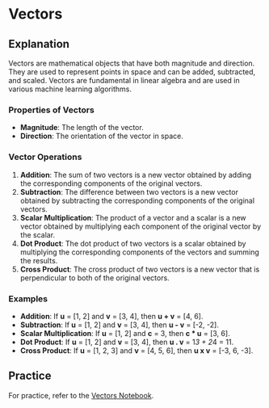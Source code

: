 # Vectors

## Explanation
Vectors are mathematical objects that have both magnitude and direction. They are used to represent points in space and can be added, subtracted, and scaled. Vectors are fundamental in linear algebra and are used in various machine learning algorithms.

### Properties of Vectors
- **Magnitude**: The length of the vector.
- **Direction**: The orientation of the vector in space.

### Vector Operations
1. **Addition**: The sum of two vectors is a new vector obtained by adding the corresponding components of the original vectors.
2. **Subtraction**: The difference between two vectors is a new vector obtained by subtracting the corresponding components of the original vectors.
3. **Scalar Multiplication**: The product of a vector and a scalar is a new vector obtained by multiplying each component of the original vector by the scalar.
4. **Dot Product**: The dot product of two vectors is a scalar obtained by multiplying the corresponding components of the vectors and summing the results.
5. **Cross Product**: The cross product of two vectors is a new vector that is perpendicular to both of the original vectors.

### Examples
- **Addition**: If **u** = [1, 2] and **v** = [3, 4], then **u + v** = [4, 6].
- **Subtraction**: If **u** = [1, 2] and **v** = [3, 4], then **u - v** = [-2, -2].
- **Scalar Multiplication**: If **u** = [1, 2] and **c** = 3, then **c * u** = [3, 6].
- **Dot Product**: If **u** = [1, 2] and **v** = [3, 4], then **u . v** = 1*3 + 2*4 = 11.
- **Cross Product**: If **u** = [1, 2, 3] and **v** = [4, 5, 6], then **u x v** = [-3, 6, -3].

## Practice
For practice, refer to the [Vectors Notebook](01_vectors.ipynb).

